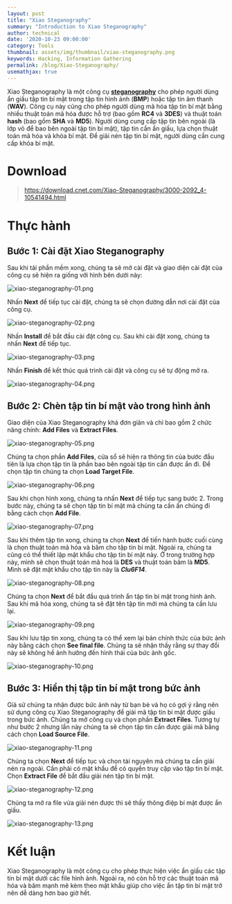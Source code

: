 ```yaml
---
layout: post
title: "Xiao Steganography"
summary: "Introduction to Xiao Steganography"
author: technical
date: '2020-10-23 09:00:00'
category: Tools
thumbnail: assets/img/thumbnail/xiao-steganography.png
keywords: Hacking, Information Gathering
permalink: /blog/Xiao-Steganography/
usemathjax: true
---
```


<p>Xiao Steganography là một công cụ <strong><a href="https://vi.wikipedia.org/wiki/K%E1%BB%B9_thu%E1%BA%ADt_gi%E1%BA%A5u_tin">steganography</a></strong> cho phép người dùng ẩn giấu tập tin bí mật trong tập tin hình ảnh (<strong>BMP</strong>) hoặc tập tin âm thanh (<strong>WAV</strong>). Công cụ này cũng cho phép người dùng mã hóa tập tin bí mật bằng nhiều thuật toán mã hóa được hỗ trợ (bao gồm <strong>RC4</strong> và <strong>3DES</strong>) và thuật toán <strong>hash</strong> (bao gồm <strong>SHA</strong> và <strong>MD5</strong>). Người dùng cung cấp tập tin bên ngoài (là lớp vỏ để bao bên ngoài tập tin bí mật), tập tin cần ẩn giấu, lựa chọn thuật toán mã hóa và khóa bí mật. Để giải nén tập tin bí mật, người dùng cần cung cấp khóa bí mật.</p>
<h1 id="download">Download</h1>
<blockquote>
<p><a href="https://download.cnet.com/Xiao-Steganography/3000-2092_4-10541494.html">https://download.cnet.com/Xiao-Steganography/3000-2092_4-10541494.html</a></p>
</blockquote>
<h1 id="thuc-hanh">Thực hành</h1>
<h2 id="buoc-1-cai-dat-xiao-steganography">Bước 1: Cài đặt Xiao Steganography</h2>
<p>Sau khi tải phần mềm xong, chúng ta sẽ mở cài đặt và giao diện cài đặt của công cụ sẽ hiện ra giống với hình bên dưới này:</p>
<p><img class="article-img" src="https://raw.githubusercontent.com/minhgiau998/image/develop/2020/10/23/xiao-steganography-01.png#full" alt="xiao-steganography-01.png"></p>
<p>Nhấn <strong>Next</strong> để tiếp tục cài đặt, chúng ta sẽ chọn đường dẫn nơi cài đặt của công cụ.</p>
<p><img class="article-img" src="https://raw.githubusercontent.com/minhgiau998/image/develop/2020/10/23/xiao-steganography-02.png#full" alt="xiao-steganography-02.png"></p>
<p>Nhấn <strong>Install</strong> để bắt đầu cài đặt công cụ. Sau khi cài đặt xong, chúng ta nhấn <strong>Next</strong> để tiếp tục.</p>
<p><img class="article-img" src="https://raw.githubusercontent.com/minhgiau998/image/develop/2020/10/23/xiao-steganography-03.png#full" alt="xiao-steganography-03.png"></p>
<p>Nhấn <strong>Finish</strong> để kết thúc quá trình cài đặt và công cụ sẽ tự động mở ra.</p>
<p><img class="article-img" src="https://raw.githubusercontent.com/minhgiau998/image/develop/2020/10/23/xiao-steganography-04.png#full" alt="xiao-steganography-04.png"></p>
<h2 id="buoc-2-chen-tap-tin-bi-mat-vao-trong-hinh-anh">Bước 2: Chèn tập tin bí mật vào trong hình ảnh</h2>
<p>Giao diện của Xiao Steganography khá đơn giản và chỉ bao gồm 2 chức năng chính: <strong>Add Files</strong> và <strong>Extract Files</strong>.</p>
<p><img class="article-img" src="https://raw.githubusercontent.com/minhgiau998/image/develop/2020/10/23/xiao-steganography-05.png#full" alt="xiao-steganography-05.png"></p>
<p>Chúng ta chọn phần <strong>Add Files</strong>, cửa sổ sẽ hiện ra thông tin của bước đầu tiên là lựa chọn tập tin là phần bao bên ngoài tập tin cần được ẩn đi. Để chọn tập tin chúng ta chọn <strong>Load Target File</strong>.</p>
<p><img class="article-img" src="https://raw.githubusercontent.com/minhgiau998/image/develop/2020/10/23/xiao-steganography-06.png#full" alt="xiao-steganography-06.png"></p>
<p>Sau khi chọn hình xong, chúng ta nhấn <strong>Next</strong> để tiếp tục sang bước 2. Trong bước này, chúng ta sẽ chọn tập tin bí mật mà chúng ta cần ẩn chúng đi bằng cách chọn <strong>Add File</strong>.</p>
<p><img class="article-img" src="https://raw.githubusercontent.com/minhgiau998/image/develop/2020/10/23/xiao-steganography-07.png#full" alt="xiao-steganography-07.png"></p>
<p>Sau khi thêm tập tin xong, chúng ta chọn <strong>Next</strong> để tiến hành bước cuối cùng là chọn thuật toán mã hóa và băm cho tập tin bí mật. Ngoài ra, chúng ta cũng có thể thiết lập mật khẩu cho tập tin bí mật này. Ở trong trường hợp này, mình sẽ chọn thuật toán mã hoá là <strong>DES</strong> và thuật toán băm là <strong>MD5</strong>. Mình sẽ đặt mật khẩu cho tập tin này là <strong><em>Clu6F14</em></strong>.</p>
<p><img class="article-img" src="https://raw.githubusercontent.com/minhgiau998/image/develop/2020/10/23/xiao-steganography-08.png#full" alt="xiao-steganography-08.png"></p>
<p>Chúng ta chọn <strong>Next</strong> để bắt đầu quá trình ẩn tập tin bí mật trong hình ảnh. Sau khi mã hóa xong, chúng ta sẽ đặt tên tập tin mới mà chúng ta cần lưu lại.</p>
<p><img class="article-img" src="https://raw.githubusercontent.com/minhgiau998/image/develop/2020/10/23/xiao-steganography-09.png#full" alt="xiao-steganography-09.png"></p>
<p>Sau khi lưu tập tin xong, chúng ta có thể xem lại bản chính thức của bức ảnh này bằng cách chọn <strong>See final file</strong>. Chúng ta sẽ nhận thấy rằng sự thay đổi này sẽ không hề ảnh hưởng đến hình thái của bức ảnh gốc.</p>
<p><img class="article-img" src="https://raw.githubusercontent.com/minhgiau998/image/develop/2020/10/23/xiao-steganography-10.png#full" alt="xiao-steganography-10.png"></p>
<h2 id="buoc-3-hien-thi-tap-tin-bi-mat-trong-buc-anh">Bước 3: Hiển thị tập tin bí mật trong bức ảnh</h2>
<p>Giả sử chúng ta nhận được bức ảnh này từ bạn bè và họ có gợi ý rằng nên sử dụng công cụ Xiao Steganography để giải mã tập tin bí mật được giấu trong bức ảnh. Chúng ta mở công cụ và chọn phần <strong>Extract Files</strong>. Tương tự như bước 2 nhưng lần này chúng ta sẽ chọn tập tin cần được giải mã bằng cách chọn <strong>Load Source File</strong>.</p>
<p><img class="article-img" src="https://raw.githubusercontent.com/minhgiau998/image/develop/2020/10/23/xiao-steganography-11.png#full" alt="xiao-steganography-11.png"></p>
<p>Chúng ta chọn <strong>Next</strong> để tiếp tục và chọn tài nguyên mà chúng ta cần giải nén ra ngoài. Cần phải có mật khẩu để có quyền truy cập vào tập tin bí mật. Chọn <strong>Extract File</strong> để bắt đầu giải nén tập tin bí mật.</p>
<p><img class="article-img" src="https://raw.githubusercontent.com/minhgiau998/image/develop/2020/10/23/xiao-steganography-12.png#full" alt="xiao-steganography-12.png"></p>
<p>Chúng ta mở ra file vừa giải nén được thì sẽ thấy thông điệp bí mật được ẩn giấu.</p>
<p><img class="article-img" src="https://raw.githubusercontent.com/minhgiau998/image/develop/2020/10/23/xiao-steganography-13.png#full" alt="xiao-steganography-13.png"></p>
<h1 id="ket-luan">Kết luận</h1>
<p>Xiao Steganography là một công cụ cho phép thực hiện việc ẩn giấu các tập tin bí mật dưới các file hình ảnh. Ngoài ra, nó còn hỗ trợ các thuật toán mã hóa và băm mạnh mẽ kèm theo mật khẩu giúp cho việc ẩn tập tin bí mật trở nên dễ dàng hơn bao giờ hết.</p>
